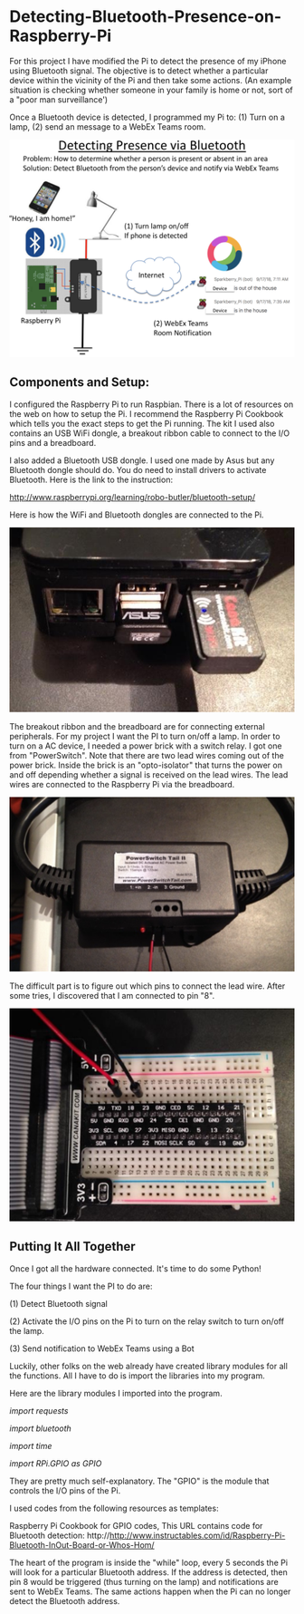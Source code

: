 # Detecting-Bluetooth-Presence-on-Raspberry-Pi
For this project I have modified the Pi to detect the presence of my iPhone using Bluetooth signal.  The objective is to detect whether a particular device within the vicinity of the Pi and then take some actions.   (An example situation is checking whether someone in your family is home or not, sort of a "poor man surveillance')

 

Once a Bluetooth device is detected, I programmed my Pi to:  (1) Turn on a lamp, (2) send an message to a WebEx Teams room.

![](./RaspberryPiBluetooth.png)

## Components and Setup:

I configured the Raspberry Pi to run Raspbian.  There is a lot of resources on the web on how to setup the Pi.  I recommend the Raspberry Pi Cookbook which tells you the exact steps to get the Pi running.  The kit I used also contains an USB WiFi dongle, a breakout ribbon cable to connect to the I/O pins and a breadboard.

 
I also added a Bluetooth USB dongle.  I used one made by Asus but any Bluetooth dongle should do.  You do need to install drivers to activate Bluetooth.  Here is the link to the instruction:

http://www.raspberrypi.org/learning/robo-butler/bluetooth-setup/

Here is how the WiFi and Bluetooth dongles are connected to the Pi.

![](./Raspberry1.png)

The breakout ribbon and the breadboard are for connecting external peripherals.  For my project I want the PI to turn on/off a lamp.  In order to turn on a AC device, I needed a power brick with a switch relay.  I got one from "PowerSwitch".  Note that there are two lead wires coming out of the power brick.  Inside the brick is an "opto-isolator" that turns the power on and off depending whether a signal is received on the lead wires.  The lead wires are connected to the Raspberry Pi via the breadboard.

![](./Raspberry2.png)

The difficult part is to figure out which pins to connect the lead wire.  After some tries, I discovered that I am connected to pin "8".

![](./Raspberry3.png)

## Putting It All Together

 

Once I got all the hardware connected.  It's time to do some Python!

 

The four things I want the PI to do are:

(1) Detect Bluetooth signal

(2) Activate the I/O pins on the Pi to turn on the relay switch to turn on/off the lamp.

(3) Send notification to WebEx Teams using a Bot

 

Luckily, other folks on the web already have created library modules for all the functions.  All I have to do is import the libraries into my program.


 

Here are the library modules I imported into the program.

 
_import requests_

_import bluetooth_

_import time_

_import RPi.GPIO as GPIO_

 

They are pretty much self-explanatory.  The "GPIO" is the module that controls the I/O pins of the Pi.

 
I used codes from the following resources as templates:

Raspberry Pi Cookbook for GPIO codes,    This URL contains code for Bluetooth detection: http://http://www.instructables.com/id/Raspberry-Pi-Bluetooth-InOut-Board-or-Whos-Hom/

 

The heart of the program is inside the "while" loop, every 5 seconds the Pi will look for a particular Bluetooth address.  If the address is detected, then pin 8 would be triggered (thus turning on the lamp) and notifications are sent to WebEx Teams.  The same actions happen when the Pi can no longer detect the Bluetooth address.
